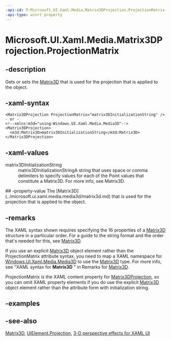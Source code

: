 ```yaml
---
-api-id: P:Microsoft.UI.Xaml.Media.Matrix3DProjection.ProjectionMatrix
-api-type: winrt property
---
```


<!-- Property syntax
public Windows.UI.Xaml.Media.Media3D.Matrix3D ProjectionMatrix { get;  set; }
-->

# Microsoft.UI.Xaml.Media.Matrix3DProjection.ProjectionMatrix

## -description
Gets or sets the [Matrix3D](../microsoft.ui.xaml.media.media3d/matrix3d.md) that is used for the projection that is applied to the object.

## -xaml-syntax
```xaml
<Matrix3DProjection ProjectionMatrix="matrix3DInitializationString" />
- or -
<!--xmlns:m3d="using:Windows.UI.Xaml.Media.Media3D"-->
<Matrix3DProjection>
  <m3d:Matrix3D>matrix3DInitializationString</m3d:Matrix3D>
</Matrix3DProjection>
```


## -xaml-values
<dl><dt>matrix3DInitializationString</dt><dd>matrix3DInitializationStringA string that uses space or comma delimiters to specify values for each of the Point values that constitute a Matrix3D. For more info, see Matrix3D.</dd>
</dl>
## -property-value
The [Matrix3D](../microsoft.ui.xaml.media.media3d/matrix3d.md) that is used for the projection that is applied to the object.

## -remarks
The XAML syntax shown requires specifying the 16 properties of a [Matrix3D](../microsoft.ui.xaml.media.media3d/matrix3d.md) structure in a particular order. For a guide to the string format and the order that's needed for this, see [Matrix3D](../microsoft.ui.xaml.media.media3d/matrix3d.md).

If you use an explicit [Matrix3D](matrix3dprojection.md) object element rather than the ProjectionMatrix attribute syntax, you need to map a XAML namespace for [Windows.UI.Xaml.Media.Media3D](/uwp/api/windows.ui.xaml.media.media3d) to use the [Matrix3D](matrix3dprojection.md) type. For more info, see "XAML syntax for **Matrix3D** " in Remarks for [Matrix3D](../microsoft.ui.xaml.media.media3d/matrix3d.md).

ProjectionMatrix is the XAML content property for [Matrix3DProjection](matrix3dprojection.md), so you can omit XAML property elements if you do use the explicit [Matrix3D](matrix3dprojection.md) object element rather than the attribute form with initialization string.

## -examples

## -see-also
[Matrix3D](../microsoft.ui.xaml.media.media3d/matrix3d.md), [UIElement.Projection](../microsoft.ui.xaml/uielement_projection.md), [3-D perspective effects for XAML UI](/windows/uwp/graphics/3-d-perspective-effects)
